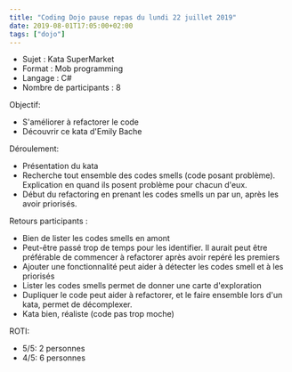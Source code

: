 ```yaml
---
title: "Coding Dojo pause repas du lundi 22 juillet 2019"
date: 2019-08-01T17:05:00+02:00
tags: ["dojo"]
---
```

- Sujet : Kata SuperMarket
- Format : Mob programming
- Langage : C#
- Nombre de participants : 8

Objectif:

- S'améliorer à refactorer le code
- Découvrir ce kata d'Emily Bache

Déroulement:

- Présentation du kata
- Recherche tout ensemble des codes smells (code posant problème). Explication en quand ils posent problème pour chacun d'eux.
- Début du refactoring en prenant les codes smells un par un, après les avoir priorisés.

Retours participants :

- Bien de lister les codes smells en amont
- Peut-être passé trop de temps pour les identifier. Il aurait peut être préférable de commencer à refactorer après avoir repéré les premiers
- Ajouter une fonctionnalité peut aider à détecter les codes smell et à les priorisés
- Lister les codes smells permet de donner une carte d'exploration
- Dupliquer le code peut aider à refactorer, et le faire ensemble lors d'un kata, permet de décomplexer.
- Kata bien, réaliste (code pas trop moche)

ROTI:

 - 5/5: 2 personnes
 - 4/5: 6 personnes
